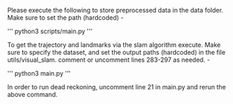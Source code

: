 Please execute the following to store preprocessed data in the data folder. Make sure to set the path (hardcoded) - 

'''
python3 scripts/main.py
'''


To get the trajectory and landmarks via the slam algorithm execute. Make sure to specify the dataset, and set the output paths (hardcoded) in the file utils/visual_slam. comment or uncomment lines 283-297 as needed. -

'''
python3 main.py
'''

In order to run dead reckoning, uncomment line 21 in main.py and rerun the above command. 